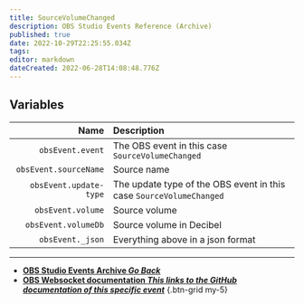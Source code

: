 ```yaml
---
title: SourceVolumeChanged
description: OBS Studio Events Reference (Archive)
published: true
date: 2022-10-29T22:25:55.034Z
tags: 
editor: markdown
dateCreated: 2022-06-28T14:08:48.776Z
---
```


## Variables

Name | Description
----:|:------------
`obsEvent.event` | The OBS event in this case `SourceVolumeChanged`
`obsEvent.sourceName` | Source name
`obsEvent.update-type` | The update type of the OBS event in this case `SourceVolumeChanged`
`obsEvent.volume` | Source volume
`obsEvent.volumeDb` | Source volume in Decibel
`obsEvent._json` | Everything above in a json format

---

- [<i class="mdi mdi-chevron-left"></i>**OBS Studio Events Archive *Go Back***](/Broadcasters/OBS/Archive/Events)
- [<i class="mdi mdi-github"></i> **OBS Websocket documentation *This links to the GitHub documentation of this specific event***](https://github.com/obsproject/obs-websocket/blob/4.x-current/docs/generated/protocol.md#sourcevolumechanged)
{.btn-grid my-5}
